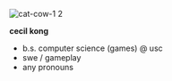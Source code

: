 ![cat-cow-1 2](https://github.com/user-attachments/assets/2ac52d18-91bd-47f3-9af7-3a6330a262ea)

**cecil kong**
- b.s. computer science (games) @ usc
- swe / gameplay
- any pronouns
